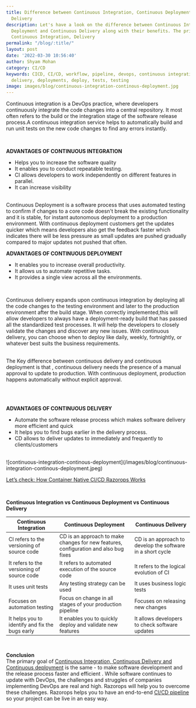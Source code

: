 ```yaml
---
title: Difference between Continuous Integration, Continuous Deployment and Continuous
  Delivery
description: Let's have a look on the difference between Continuous Integration, Continuous
  Deployment and Continuous Delivery along with their benefits. The primary goal of
  Continuous Integration, Delivery
permalink: "/blog/:title/"
layout: post
date: '2022-03-30 10:56:40'
author: Shyam Mohan
category: CI/CD
keywords: CICD, CI/CD, workflow, pipeline, devops, continuous integration, continuous
  delivery, deployments, deploy, tests, testing
image: images/blog/continuous-integration-continous-deployment.jpg
---
```


Continuous integration is a DevOps practice, where developers continuously integrate the code changes into a central repository. It most often refers to the build or the integration stage of the software release process.A continuous integration service helps to automatically build and run unit tests on the new code changes to find any errors instantly.

<br>

**ADVANTAGES OF CONTINUOUS INTEGRATION**
* Helps you to increase the software quality 
* It enables you to conduct repeatable testing.
* CI allows developers to work independently on different  features in parallel.
* It can increase visibility 

 

<br>
Continuous Deployment is a software process that uses automated testing to confirm if changes to a core code doesn't break the existing  functionality and it is stable, for instant autonomous deployment to a production environment.  With continuous deployment customers get the updates quicker which means developers also get the feedback faster which indicates there will be less pressure as small updates are pushed gradually compared to major updates not pushed that often.

<br>

**ADVANTAGES OF CONTINUOUS DEPLOYMENT**

* It enables you to increase overall productivity.
* It allows us to automate repetitive tasks.
* It provides a single view across all the environments.
 
<br>
 
 
Continuous delivery expands upon continuous integration by deploying all the code changes to the testing environment and later to the production environment after the build stage. When correctly implemented,this will allow developers to always have a deployment-ready build that has passed all the standardized test processes. It will help the developers to closely validate the changes and discover any new issues. With continuous delivery, you can choose when to deploy like daily, weekly, fortnightly, or whatever best suits the business requirements.
<br>
<br>

The Key difference between continuous delivery and continuous deployment is that , continuous delivery needs the presence of a manual approval to update to production. With continuous deployment, production happens automatically without explicit approval. 

<br>
<br>

**ADVANTAGES OF CONTINUOUS DELIVERY**
* Automate the software release process which makes software delivery more efficient and quick
* It helps you to find bugs earlier in the delivery process.
* CD allows to deliver updates to immediately and frequently to clients/customers
<br>
![continuous-integration-continous-deployment](/images/blog/continuous-integration-continous-deployment.jpeg)
 
[Let’s check: How Container Native CI/CD Razorops Works](https://razorops.com/product?utm_source=Continuous-Integration-Deployment-Delivery&utm_medium=blog&utm_campaign=Internallink#how-it-works) 
 
 <br>

**Continuous Integration vs Continuous Deployment vs Continuous Delivery**
<br>

| Continuous Integration | Continuous Deployment | Continuous Delivery |
| -------- | -------- | -------- |
| CI refers to the versioning of source code | CD is an approach to make changes for new features, configuration and also bug fixes | CD is an approach to develop the software in a short cycle |
| It refers to the versioning of source code | It refers to automated execution of the source code | It refers to the logical evolution of CI | 
| It uses unit tests | Any testing strategy can be used | It uses business logic tests |
| Focuses on automation testing | Focus on change in all stages of your production pipeline | Focuses on releasing new changes |
| It helps you to identify and fix the bugs early | It enables you to quickly deploy and validate new features | It allows developers to check software updates |

<br>

**Conclusion**
<br>
The primary goal of [Continuous Integration, Continuous Delivery and Continuous deployment](https://razorops.com/product?utm_source=Continuous-Integration-Deployment-Delivery&utm_medium=blog&utm_campaign=Internallink) is the same - to make software development and the release process faster and efficient . While software continues to update with DevOps, the challenges and struggles of companies implementing DevOps are real and high. Razorops will help you to overcome these challenges. Razorops helps you to have an end-to-end [CI/CD pipeline](https://razorops.com/blog/what-is-cicd-pipeline-explanation-of-cicd-pipeline-along-with-examples/?utm_source=Continuous-Integration-Deployment-Delivery&utm_medium=blog&utm_campaign=Internallink) so your project can be live in an easy way.

